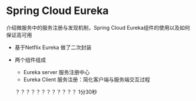 # Spring Cloud Eureka
介绍微服务中的服务注册与发现机制，Spring Cloud Eureka组件的使用以及如何保证高可用

* 基于Netflix Eureka 做了二次封装
* 两个组件组成
  - Eureka server 服务注册中心
  - Eureka Client 服务注册：简化客户端与服务端交互过程

  ？？？？？？？？？？？？ 1分30秒
